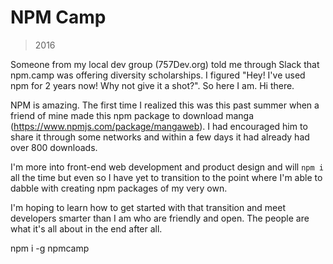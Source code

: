 # NPM Camp

> 2016

Someone from my local dev group (757Dev.org) told me through Slack that npm.camp was offering diversity scholarships. I figured "Hey! I've used npm for 2 years now! Why not give it a shot?". So here I am. Hi there.

NPM is amazing. The first time I realized this was this past summer when a friend of mine made this npm package to download manga (https://www.npmjs.com/package/mangaweb). I had encouraged him to share it through some networks and within a few days it had already had over 800 downloads.

I'm more into front-end web development and product design and will `npm i` all the time but even so I have yet to transition to the point where I'm able to dabble with creating npm packages of my very own.

I'm hoping to learn how to get started with that transition and meet developers smarter than I am who are friendly and open. The people are what it's all about in the end after all.

npm i -g npmcamp
